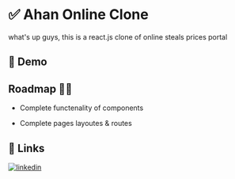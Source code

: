 
# ✅ Ahan Online Clone

what's up guys, this is a react.js clone of online steals prices portal



##  👀 Demo 

## Roadmap 👨‍💻

- Complete functenality of components

- Complete pages layoutes & routes 




## 🔗 Links
[![linkedin](https://img.shields.io/badge/linkedin-0A66C2?style=for-the-badge&logo=linkedin&logoColor=white)](https://www.linkedin.com/in/behrouz-asghari/)


